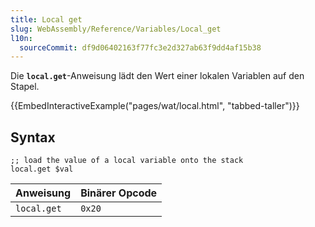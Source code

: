 ```yaml
---
title: Local get
slug: WebAssembly/Reference/Variables/Local_get
l10n:
  sourceCommit: df9d06402163f77fc3e2d327ab63f9dd4af15b38
---
```


Die **`local.get`**-Anweisung lädt den Wert einer lokalen Variablen auf den Stapel.

{{EmbedInteractiveExample("pages/wat/local.html", "tabbed-taller")}}

## Syntax

```wasm
;; load the value of a local variable onto the stack
local.get $val
```

| Anweisung   | Binärer Opcode |
| ----------- | -------------- |
| `local.get` | `0x20`         |
